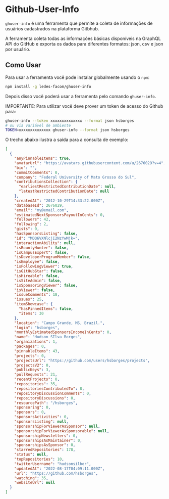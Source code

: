# Github-User-Info

`ghuser-info` é uma ferramenta que permite a coleta de informações de usuários cadastrados na plataforma Gitbhub.

A ferramenta coleta todas as informações básicas disponíveis na GraphQL API do GitHub e exporta os dados para diferentes formatos: json, csv e json por usuário.

## Como Usar

Para usar a ferramenta você pode instalar globalmente usando o `npm`:

``` bash
npm install -g ledes-facom/ghuser-info
```

Depois disso você poderá usar a ferramenta pelo comando `ghuser-info`.

IMPORTANTE: Para utilizar você deve prover um token de acesso do Github para:

``` bash
ghuser-info --token xxxxxxxxxxxxxx --format json hsborges
# ou via variável de ambiente
TOKEN=xxxxxxxxxxxxxx ghuser-info --format json hsborges
```

O trecho abaixo ilustra a saída para a consulta de exemplo:

``` json
[
  {
    "anyPinnableItems": true,
    "avatarUrl": "https://avatars.githubusercontent.com/u/2676029?v=4",
    "bio": "",
    "commitComments": 0,
    "company": "Federal University of Mato Grosso do Sul",
    "contributionsCollection": {
      "earliestRestrictedContributionDate": null,
      "latestRestrictedContributionDate": null
    },
    "createdAt": "2012-10-29T14:33:22.000Z",
    "databaseId": 2676029,
    "email": "my@email.com",
    "estimatedNextSponsorsPayoutInCents": 0,
    "followers": 42,
    "following": 2,
    "gists": 0,
    "hasSponsorsListing": false,
    "id": "MDQ6VXNlcjI2NzYwMjk=",
    "interactionAbility": null,
    "isBountyHunter": false,
    "isCampusExpert": false,
    "isDeveloperProgramMember": false,
    "isEmployee": false,
    "isFollowingViewer": true,
    "isGitHubStar": false,
    "isHireable": false,
    "isSiteAdmin": false,
    "isSponsoringViewer": false,
    "isViewer": false,
    "issueComments": 18,
    "issues": 25,
    "itemShowcase": {
      "hasPinnedItems": false,
      "items": 30
    },
    "location": "Campo Grande, MS, Brazil.",
    "login": "hsborges",
    "monthlyEstimatedSponsorsIncomeInCents": 0,
    "name": "Hudson SIlva Borges",
    "organizations": 1,
    "packages": 0,
    "pinnableItems": 43,
    "projects": 0,
    "projectsUrl": "https://github.com/users/hsborges/projects",
    "projectsV2": 0,
    "publicKeys": 3,
    "pullRequests": 21,
    "recentProjects": 0,
    "repositories": 35,
    "repositoriesContributedTo": 8,
    "repositoryDiscussionComments": 0,
    "repositoryDiscussions": 0,
    "resourcePath": "/hsborges",
    "sponsoring": 0,
    "sponsors": 0,
    "sponsorsActivities": 0,
    "sponsorsListing": null,
    "sponsorshipForViewerAsSponsor": null,
    "sponsorshipForViewerAsSponsorable": null,
    "sponsorshipNewsletters": 0,
    "sponsorshipsAsMaintainer": 0,
    "sponsorshipsAsSponsor": 0,
    "starredRepositories": 178,
    "status": null,
    "topRepositories": 10,
    "twitterUsername": "hudsonsilbor",
    "updatedAt": "2022-08-17T04:09:11.000Z",
    "url": "https://github.com/hsborges",
    "watching": 35,
    "websiteUrl": null
  }
]
```
